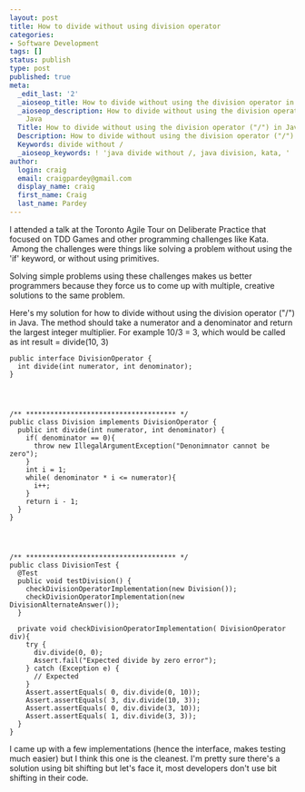 ```yaml
---
layout: post
title: How to divide without using division operator
categories:
- Software Development
tags: []
status: publish
type: post
published: true
meta:
  _edit_last: '2'
  _aioseop_title: How to divide without using the division operator in Java
  _aioseop_description: How to divide without using the division operator ("/") in
    Java
  Title: How to divide without using the division operator ("/") in Java
  Description: How to divide without using the division operator ("/") in Java
  Keywords: divide without /
  _aioseop_keywords: ! 'java divide without /, java division, kata, '
author:
  login: craig
  email: craigpardey@gmail.com
  display_name: craig
  first_name: Craig
  last_name: Pardey
---
```


I attended a talk at the Toronto Agile Tour on Deliberate Practice that
focused on TDD Games and other programming challenges like Kata.  Among the
challenges were things like solving a problem without using the 'if' keyword,
or without using primitives.

Solving simple problems using these challenges makes us better programmers
because they force us to come up with multiple, creative solutions to the same
problem.

Here's my solution for how to divide without using the division operator ("/")
in Java. The method should take a numerator and a denominator and return the
largest integer multiplier. For example 10/3 = 3, which would be called as int
result = divide(10, 3)

    
    
    
    public interface DivisionOperator {
      int divide(int numerator, int denominator);
    }
    
    
    
    
    /** ************************************* */
    public class Division implements DivisionOperator {
      public int divide(int numerator, int denominator) {
        if( denominator == 0){
          throw new IllegalArgumentException("Denonimnator cannot be zero");
        }
        int i = 1;
        while( denominator * i <= numerator){
          i++;
        }
        return i - 1;
      }
    }
    
    
    
    
    /** ************************************* */
    public class DivisionTest {
      @Test
      public void testDivision() {
        checkDivisionOperatorImplementation(new Division());
        checkDivisionOperatorImplementation(new DivisionAlternateAnswer());
      }
    
      private void checkDivisionOperatorImplementation( DivisionOperator div){
        try {
          div.divide(0, 0);
          Assert.fail("Expected divide by zero error");
        } catch (Exception e) {
          // Expected
        }
        Assert.assertEquals( 0, div.divide(0, 10));
        Assert.assertEquals( 3, div.divide(10, 3));
        Assert.assertEquals( 0, div.divide(3, 10));
        Assert.assertEquals( 1, div.divide(3, 3));
      }
    }
    

I came up with a few implementations (hence the interface, makes testing much
easier) but I think this one is the cleanest. I'm pretty sure there's a
solution using bit shifting but let's face it, most developers don't use bit
shifting in their code.

